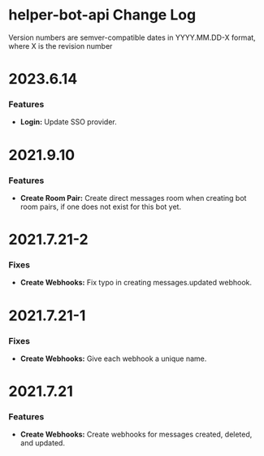 # helper-bot-api Change Log

Version numbers are semver-compatible dates in YYYY.MM.DD-X format,
where X is the revision number


# 2023.6.14

### Features
* **Login:** Update SSO provider.


# 2021.9.10

### Features
* **Create Room Pair:** Create direct messages room when creating bot room
pairs, if one does not exist for this bot yet.


# 2021.7.21-2

### Fixes
* **Create Webhooks:** Fix typo in creating messages.updated webhook.


# 2021.7.21-1

### Fixes
* **Create Webhooks:** Give each webhook a unique name.


# 2021.7.21

### Features
* **Create Webhooks:** Create webhooks for messages created, deleted, and updated.
